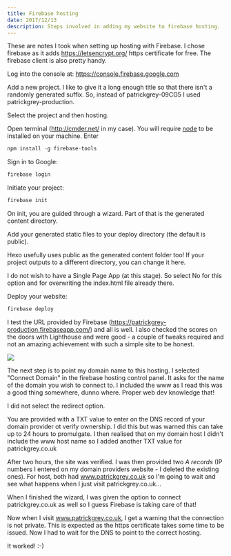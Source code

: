 ```yaml
---
title: Firebase hosting
date: 2017/12/13
description: Steps involved in adding my website to firebase hosting.
---
```

These are notes I took when setting up hosting with Firebase. I chose firebase as it adds https://letsencrypt.org/ https certificate for free. The firebase client is also pretty handy.

Log into the console at: https://console.firebase.google.com

Add a new project. I like to give it a long enough title so that there isn't a randomly generated suffix. So, instead of patrickgrey-09CG5 I used patrickgrey-production.

Select the project and then hosting.

Open terminal (http://cmder.net/ in my case). You will require [node](https://nodejs.org/) to be installed on your machine. Enter
```javascript
npm install -g firebase-tools
```
Sign in to Google:
```javascript
firebase login
```
Initiate your project:
```javascript
firebase init
```
On init, you are guided through a wizard. Part of that is the generated content directory.

Add your generated static files to your deploy directory (the default is public).

Hexo usefully uses public as the generated content folder too! If your project outputs to a different directory, you can change it here.

I do not wish to have a Single Page App (at this stage). So select No for this option and for overwriting the index.html file already there.

Deploy your website:
```javascript
firebase deploy
```
I test the URL provided by Firebase (https://patrickgrey-production.firebaseapp.com/) and all is well. I also checked the scores on the doors with Lighthouse and were good - a couple of tweaks required and not an amazing achievement with such a simple site to be honest.

<img class="pg-image-post-full pg-image-post-border" style="max-width:593px;" src="/2017/12/firebase-hosting/hosted-lighthouse-audit.gif">

The next step is to point my domain name to this hosting. I selected "Connect Domain" in the firebase hosting control panel. It asks for the name of the domain you wish to connect to. I included the www as I read this was a good thing somewhere, dunno where. Proper web dev knowledge that!

I did not select the redirect option.

You are provided with a TXT value to enter on the DNS record of your domain provider ot verify ownership. I did this but was warned this can take up to 24 hours to promulgate. I then realised that on my domain host I didn't include the www host name so I added another TXT value for patrickgrey.co.uk

After two hours, the site was verified. I was then provided two *A records* (IP numbers I entered on my domain providers website - I deleted the existing ones). For host, both had www.patrickgrey.co.uk so I'm going to wait and see what happens when I just visit patrickgrey.co.uk...

When I finished the wizard, I was given the option to connect patrickgrey.co.uk as well so I guess Firebase is taking care of that!

Now when I visit www.patrickgrey.co.uk, I get a warning that the connection is not private. This is expected as the https certificate takes some time to be issued. Now I had to wait for the DNS to point to the correct hosting. 

It worked! :-)